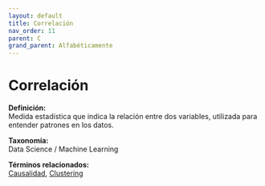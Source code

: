 ```yaml
---
layout: default
title: Correlación
nav_order: 11
parent: C
grand_parent: Alfabéticamente
---
```


# Correlación

**Definición:**  
Medida estadística que indica la relación entre dos variables, utilizada para entender patrones en los datos.

**Taxonomía:**  
Data Science / Machine Learning

**Términos relacionados:**  
[Causalidad](https://maleniski.github.io/diccionario-angl-tec-mx/docs/alfabeticamente/C/causalidad.html), [Clustering](https://maleniski.github.io/diccionario-angl-tec-mx/docs/alfabeticamente/C/clustering.html)

